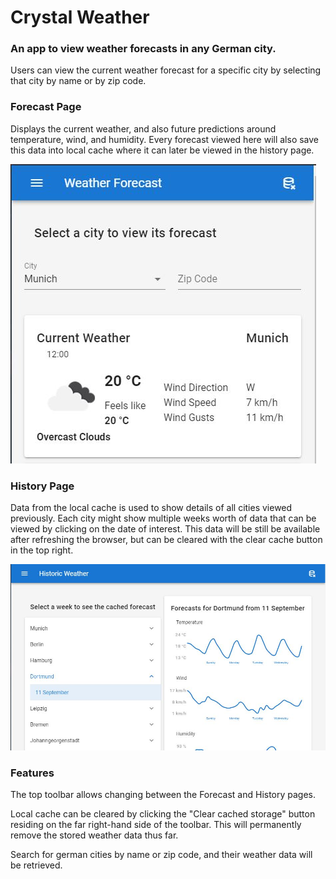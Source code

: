 # Crystal Weather

### An app to view weather forecasts in any German city.

Users can view the current weather forecast for a specific city by selecting that city by name or by zip code.

### Forecast Page

Displays the current weather, and also future predictions around temperature, wind, and humidity. Every forecast viewed here will also save this data into local cache where it can later be viewed in the history page.

![Forecast for Munich](./storage/forecast-page.jpg?raw=true "Forecast for Munich")

### History Page

Data from the local cache is used to show details of all cities viewed previously. Each city might show multiple weeks worth of data that can be viewed by clicking on the date of interest. This data will be still be available after refreshing the browser, but can be cleared with the clear cache button in the top right. 

![Historic weather for Dortmund](./storage/history-page.jpg?raw=true "Historic weather for Dortmund")

### Features

The top toolbar allows changing between the Forecast and History pages. 

Local cache can be cleared by clicking the "Clear cached storage" button residing on the far right-hand side of the toolbar. This will permanently remove the stored weather data thus far.

Search for german cities by name or zip code, and their weather data will be retrieved.
